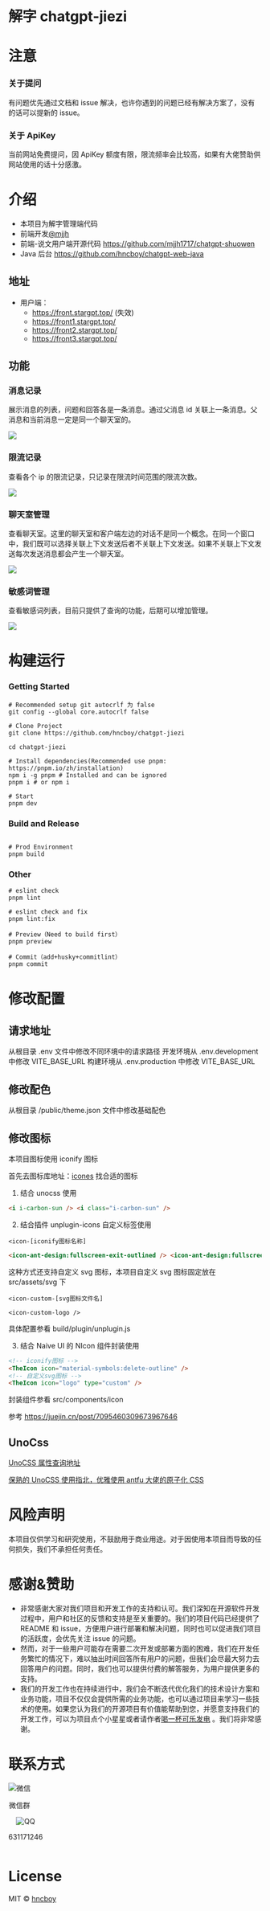 # 解字 chatgpt-jiezi

# 注意

### 关于提问

有问题优先通过文档和 issue 解决，也许你遇到的问题已经有解决方案了，没有的话可以提新的 issue。

### 关于 ApiKey

当前网站免费提问，因 ApiKey 额度有限，限流频率会比较高，如果有大佬赞助供网站使用的话十分感激。

# 介绍

- 本项目为解字管理端代码
- 前端开发[@mjjh](https://github.com/mjjh1717)
- 前端-说文用户端开源代码 https://github.com/mjjh1717/chatgpt-shuowen
- Java 后台 https://github.com/hncboy/chatgpt-web-java

## 地址

- 用户端：
  - https://front.stargpt.top/ (失效)
  - https://front1.stargpt.top/
  - https://front2.stargpt.top/
  - https://front3.stargpt.top/

## 功能

### 消息记录

展示消息的列表，问题和回答各是一条消息。通过父消息 id 关联上一条消息。父消息和当前消息一定是同一个聊天室的。

![](pics/chat_message_1.png)

### 限流记录

查看各个 ip 的限流记录，只记录在限流时间范围的限流次数。

![](pics/rate_limit_1.png)

### 聊天室管理

查看聊天室。这里的聊天室和客户端左边的对话不是同一个概念。在同一个窗口中，我们既可以选择关联上下文发送后者不关联上下文发送。如果不关联上下文发送每次发送消息都会产生一个聊天室。

![](pics/chat_room_1.png)

### 敏感词管理

查看敏感词列表，目前只提供了查询的功能，后期可以增加管理。

![](pics/sensitive_word_1.png)

# 构建运行

### Getting Started

```shell
# Recommended setup git autocrlf 为 false
git config --global core.autocrlf false

# Clone Project
git clone https://github.com/hncboy/chatgpt-jiezi

cd chatgpt-jiezi

# Install dependencies(Recommended use pnpm: https://pnpm.io/zh/installation)
npm i -g pnpm # Installed and can be ignored
pnpm i # or npm i

# Start
pnpm dev
```

### Build and Release

```shell

# Prod Environment
pnpm build
```

### Other

```shell
# eslint check
pnpm lint

# eslint check and fix
pnpm lint:fix

# Preview（Need to build first）
pnpm preview

# Commit（add+husky+commitlint）
pnpm commit
```

# 修改配置

## 请求地址

从根目录 .env 文件中修改不同环境中的请求路径
开发环境从 .env.development 中修改 VITE_BASE_URL
构建环境从 .env.production 中修改 VITE_BASE_URL

## 修改配色

从根目录 /public/theme.json 文件中修改基础配色

## 修改图标

本项目图标使用 iconify 图标

首先去图标库地址：[icones](https://icones.js.org/) 找合适的图标

1. 结合 unocss 使用

```html
<i i-carbon-sun /> <i class="i-carbon-sun" />
```

2. 结合插件 unplugin-icons 自定义标签使用

`<icon-[iconify图标名称]`

```html
<icon-ant-design:fullscreen-exit-outlined /> <icon-ant-design:fullscreen-outlined />
```

这种方式还支持自定义 svg 图标，本项目自定义 svg 图标固定放在 src/assets/svg 下

`<icon-custom-[svg图标文件名]`

```
<icon-custom-logo />
```

具体配置参看 build/plugin/unplugin.js

3. 结合 Naive UI 的 NIcon 组件封装使用

```html
<!-- iconify图标 -->
<TheIcon icon="material-symbols:delete-outline" />
<!-- 自定义svg图标 -->
<TheIcon icon="logo" type="custom" />
```

封装组件参看 src/components/icon

参考 https://juejin.cn/post/7095460309673967646

## UnoCss

[UnoCSS 属性查询地址](https://uno.antfu.me/)

[保熟的 UnoCSS 使用指北，优雅使用 antfu 大佬的原子化 CSS](https://juejin.cn/post/7142466784971456548)

# 风险声明

本项目仅供学习和研究使用，不鼓励用于商业用途。对于因使用本项目而导致的任何损失，我们不承担任何责任。

# 感谢&赞助

- 非常感谢大家对我们项目和开发工作的支持和认可。我们深知在开源软件开发过程中，用户和社区的反馈和支持是至关重要的。我们的项目代码已经提供了 README 和 issue，方便用户进行部署和解决问题，同时也可以促进我们项目的活跃度，会优先关注 issue 的问题。
- 然而，对于一些用户可能存在需要二次开发或部署方面的困难，我们在开发任务繁忙的情况下，难以抽出时间回答所有用户的问题，但我们会尽最大努力去回答用户的问题。同时，我们也可以提供付费的解答服务，为用户提供更多的支持。
- 我们的开发工作也在持续进行中，我们会不断迭代优化我们的技术设计方案和业务功能，项目不仅仅会提供所需的业务功能，也可以通过项目来学习一些技术的使用。如果您认为我们的开源项目有价值能帮助到您，并愿意支持我们的开发工作，可以为项目点个小星星或者请作者[喝一杯可乐发电](https://afdian.net/a/stargpt) 。我们将非常感谢。

# 联系方式

<div style="display: flex; align-items: center; gap: 20px;">
  <div style="text-align: center">
    <img style="max-width: 100%" src="pics/wechat_group_join.png" alt="微信" />
    <p>微信群</p>
  </div>
</div>
<div style="display: flex; align-items: center; gap: 20px;">
  <div style="text-align: center">
    <img style="max-width: 100%" src="pics/qq_group_join.png" alt="QQ" />
    <p>631171246</p>
  </div>
</div>


# License

MIT © [hncboy](LICENSE)
